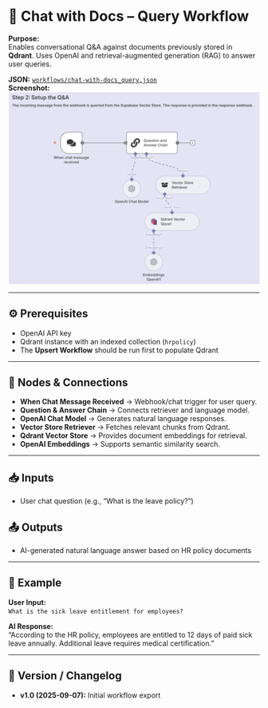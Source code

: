 # 💬 Chat with Docs – Query Workflow  

**Purpose:**  
Enables conversational Q&A against documents previously stored in **Qdrant**. Uses OpenAI and retrieval-augmented generation (RAG) to answer user queries.  

**JSON:** [`workflows/chat-with-docs_query.json`](../workflows/chat-with-docs_query.json)  
**Screenshot:** ![Chat with Docs Query](../images/chat-with-docs-query.png)  

---

## ⚙️ Prerequisites
- OpenAI API key  
- Qdrant instance with an indexed collection (`hrpolicy`)  
- The **Upsert Workflow** should be run first to populate Qdrant  

---

## 🧩 Nodes & Connections
- **When Chat Message Received** → Webhook/chat trigger for user query.  
- **Question & Answer Chain** → Connects retriever and language model.  
- **OpenAI Chat Model** → Generates natural language responses.  
- **Vector Store Retriever** → Fetches relevant chunks from Qdrant.  
- **Qdrant Vector Store** → Provides document embeddings for retrieval.  
- **OpenAI Embeddings** → Supports semantic similarity search.  

---

## 📥 Inputs
- User chat question (e.g., “What is the leave policy?”)  

## 📤 Outputs
- AI-generated natural language answer based on HR policy documents  

---

## 🧪 Example
**User Input:**  
`What is the sick leave entitlement for employees?`  

**AI Response:**  
“According to the HR policy, employees are entitled to 12 days of paid sick leave annually. Additional leave requires medical certification.”  

---

## 📝 Version / Changelog
- **v1.0 (2025-09-07):** Initial workflow export  
